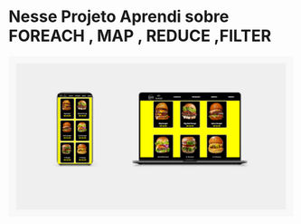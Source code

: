 <h1> Nesse Projeto Aprendi sobre FOREACH , MAP , REDUCE ,FILTER  </h1>

<img src ="https://github.com/pablomartinsti/hamburgueria/blob/main/assets/project%20result.png">
